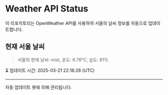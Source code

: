 
# Weather API Status

이 리포지토리는 OpenWeather API를 사용하여 서울의 날씨 정보를 자동으로 업데이트합니다.

## 현재 서울 날씨
> 서울의 현재 날씨: mist, 온도: 6.76°C, 습도: 81%

⏳ 업데이트 시간: 2025-03-21 22:18:28 (UTC)

---
자동 업데이트 봇에 의해 관리됩니다.
